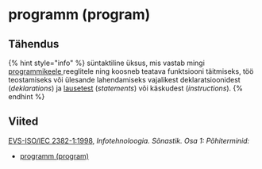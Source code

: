 # programm \(program\)

## Tähendus

{% hint style="info" %}
süntaktiline üksus, mis vastab mingi [programmikeele ](programmeerimiskeel-programming-language.md)reeglitele ning koosneb teatava funktsiooni täitmiseks, töö teostamiseks või ülesande lahendamiseks vajalikest deklaratsioonidest \(_deklarations_\) ja [lausetest](lause-statement.md) \(_statements_\) või käskudest \(_instructions_\).
{% endhint %}

## Viited

[EVS-ISO/IEC 2382-1:1998](https://www.evs.ee/et/evs-iso-iec-2382-1-1998), _Infotehnoloogia. Sõnastik. Osa 1: Põhiterminid:_

* [programm \(program\)](http://www.eki.ee/dict/its/index.cgi?Q=D065533D-6C03-1014-88DC-FC5F0DBED45A&F=GUID&C01=1&C02=0&C10=1)

